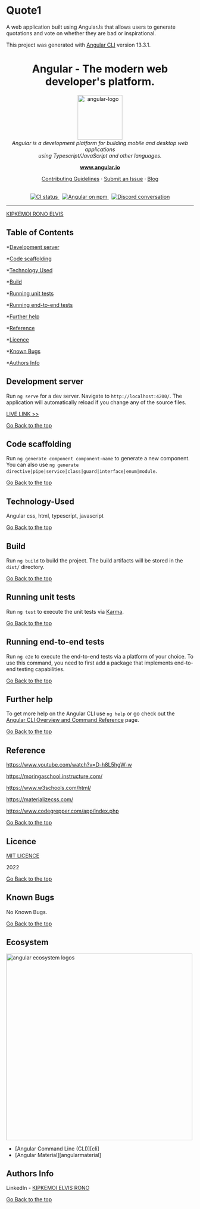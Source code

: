 # Quote1
A web application built using AngularJs that allows users to generate quotations and vote on whether they are bad or inspirational.

This project was generated with [Angular CLI](https://github.com/angular/angular-cli) version 13.3.1.
<h1 align="center">Angular - The modern web developer's platform.</h1>

<p align="center">
  <img src="https://raw.githubusercontent.com/angular/angular/master/aio/src/assets/images/logos/angular/angular.png" alt="angular-logo" width="120px" height="120px"/>
  <br>
  <i>Angular is a development platform for building mobile and desktop web applications
    <br> using Typescript/JavaScript and other languages.</i>
  <br>
</p>

<p align="center">
  <a href="https://www.angular.io"><strong>www.angular.io</strong></a>
  <br>
</p>

<p align="center">
  <a href="CONTRIBUTING.md">Contributing Guidelines</a>
  ·
  <a href="https://github.com/angular/angular/issues">Submit an Issue</a>
  ·
  <a href="https://blog.angular.io/">Blog</a>
  <br>
  <br>
</p>

<p align="center">
  <a href="https://circleci.com/gh/angular/workflows/angular/tree/master">
    <img src="https://img.shields.io/circleci/build/github/angular/angular/master.svg?logo=circleci&logoColor=fff&label=CircleCI" alt="CI status" />
  </a>&nbsp;
  <a href="https://www.npmjs.com/@angular/core">
    <img src="https://img.shields.io/npm/v/@angular/core.svg?logo=npm&logoColor=fff&label=NPM+package&color=limegreen" alt="Angular on npm" />
  </a>&nbsp;
  <a href="https://discord.gg/angular">
    <img src="https://img.shields.io/discord/463752820026376202.svg?logo=discord&logoColor=fff&label=Discord&color=7389d8" alt="Discord conversation" />
  </a>
</p>

<hr>


[KIPKEMOI RONO ELVIS](https://github.com/DynastyElvis)

## Table of Contents

*[Development server](#Development-server)

*[Code scaffolding](#Code-scaffolding)

*[Technology Used](#Technology-Used)

*[Build](#Build)

*[Running unit tests](#Running-unit-tests)

*[Running end-to-end tests](#Running-end-to-end-tests)

*[Further help](#Further-help)

*[Reference](#Reference)


*[Licence](#Licence)


*[Known Bugs](#Known-Bugs)


*[Authors Info](#Authors-Info)


## Development server

Run `ng serve` for a dev server. Navigate to `http://localhost:4200/`. The application will automatically reload if you change any of the source files.

[LIVE LINK >>](https://dynastyelvis.github.io/Quotes/)


[Go Back to the top](#Quote1)

## Code scaffolding

Run `ng generate component component-name` to generate a new component. You can also use `ng generate directive|pipe|service|class|guard|interface|enum|module`.

[Go Back to the top](#Quote1)

## Technology-Used
Angular
css, html, typescript, javascript

[Go Back to the top](#Quote1)

## Build

Run `ng build` to build the project. The build artifacts will be stored in the `dist/` directory.

[Go Back to the top](#Quote1)


## Running unit tests

Run `ng test` to execute the unit tests via [Karma](https://karma-runner.github.io).

[Go Back to the top](#Quote1)

## Running end-to-end tests

Run `ng e2e` to execute the end-to-end tests via a platform of your choice. To use this command, you need to first add a package that implements end-to-end testing capabilities.

[Go Back to the top](#Quote1)

## Further help

To get more help on the Angular CLI use `ng help` or go check out the [Angular CLI Overview and Command Reference](https://angular.io/cli) page.

[Go Back to the top](#Quote1)

## Reference
https://www.youtube.com/watch?v=D-h8L5hgW-w

https://moringaschool.instructure.com/ 

https://www.w3schools.com/html/

https://materializecss.com/

https://www.codegrepper.com/app/index.php

[Go Back to the top](#Quote1)

## Licence

[MIT LICENCE](https://github.com/DynastyElvis/PIZZA-Palace/blob/main/LICENSE)

2022

[Go Back to the top](#Quote1)

## Known Bugs

No Known Bugs.

[Go Back to the top](#Quote1)

## Ecosystem

<p>
  <img src="https://raw.githubusercontent.com/angular/angular/master/docs/images/angular-ecosystem-logos.png" alt="angular ecosystem logos" width="500px" height="auto">
</p>

- [Angular Command Line (CLI)][cli]
- [Angular Material][angularmaterial]


## Authors Info
LinkedIn - [KIPKEMOI ELVIS RONO](https://www.linkedin.com/in/elvis-rono-aa3548209/)

[Go Back to the top](#Quote1)

